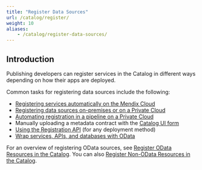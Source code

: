 ```yaml
---
title: "Register Data Sources"
url: /catalog/register/
weight: 10
aliases:
    - /catalog/register-data-sources/
---
```

## Introduction

Publishing developers can register services in the Catalog in different ways depending on how their apps are deployed.

Common tasks for registering data sources include the following:

* [Registering services automatically on the Mendix Cloud](/catalog/register/register-data/#mendix-cloud)
* [Registering data sources on-premises or on a Private Cloud](/catalog/register/data-sources-without-mendix-cloud/)
* [Automating registration in a pipeline on a Private Cloud](/catalog/automate-registration/)
* Manually uploading a metadata contract with the [Catalog UI form](/catalog/register/register-data/#registration-form)
* [Using the Registration API](/catalog/register/register-data/#register-services) (for any deployment method)
* [Wrap services, APIs, and databases with OData](/refguide/wrap-services-odata/)

For an overview of registering OData sources, see [Register OData Resources in the Catalog](/catalog/register/register-data/). You can also [Register Non-OData Resources in the Catalog](/catalog/register-non-odata-resources/). 
